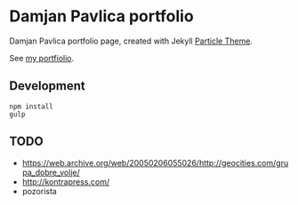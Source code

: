 # Damjan Pavlica portfolio

Damjan Pavlica portfolio page, created with Jekyll [Particle Theme](https://github.com/nrandecker/particle).

See [my portfiolio](https://mudroljub.github.io).

## Development

```
npm install
gulp
```

## TODO

- https://web.archive.org/web/20050206055026/http://geocities.com/grupa_dobre_volje/
- http://kontrapress.com/
- pozorista
